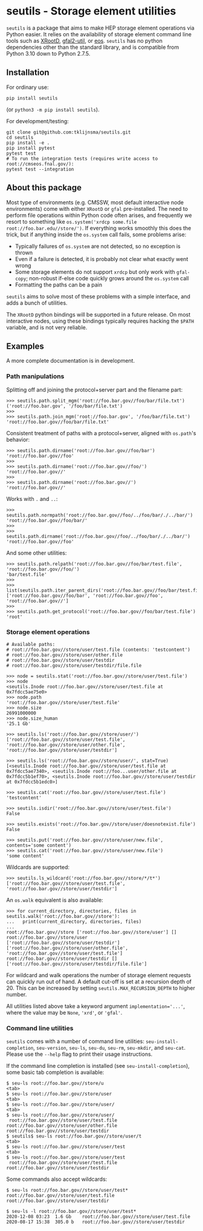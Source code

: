 # seutils - Storage element utilities

`seutils` is a package that aims to make HEP storage element operations via Python easier. It relies on the availability of storage element command line tools such as [XRootD](https://xrootd.slac.stanford.edu/), [gfal2-util](https://github.com/cern-fts/gfal2-util), or [eos](https://github.com/cern-eos/eos). `seutils` has no python dependencies other than the standard library, and is compatible from Python 3.10 down to Python 2.7.5.


## Installation

For ordinary use:

```
pip install seutils
```

(or `python3 -m pip install seutils`).

For development/testing:

```
git clone git@github.com:tklijnsma/seutils.git
cd seutils
pip install -e .
pip install pytest
pytest test
# To run the integration tests (requires write access to root://cmseos.fnal.gov/):
pytest test --integration
```


## About this package

Most type of environments (e.g. CMSSW, most default interactive node environments) come with either `XRootD` or `gfal` pre-installed. The need to perform file operations within Python code often arises, and frequently we resort to something like `os.system('xrdcp some.file root://foo.bar.edu//store/')`. If everything works smoothly this does the trick, but if anything inside the `os.system` call fails, some problems arise:

- Typically failures of `os.system` are not detected, so no exception is thrown
- Even if a failure is detected, it is probably not clear what exactly went wrong
- Some storage elements do not support `xrdcp` but only work with `gfal-copy`; non-robust if-else code quickly grows around the `os.system` call
- Formatting the paths can be a pain

`seutils` aims to solve most of these problems with a simple interface, and adds a bunch of utilities.

The `XRootD` python bindings will be supported in a future release. On most interactive nodes, using these bindings typically requires hacking the `$PATH` variable, and is not very reliable.


## Examples

A more complete documentation is in development.


### Path manipulations

Splitting off and joining the protocol+server part and the filename part:

```
>>> seutils.path.split_mgm('root://foo.bar.gov//foo/bar/file.txt')
('root://foo.bar.gov', '/foo/bar/file.txt')
>>> 
>>> seutils.path.join_mgm('root://foo.bar.gov', '/foo/bar/file.txt')
'root://foo.bar.gov//foo/bar/file.txt'
```

Consistent treatment of paths with a protocol+server, aligned with `os.path`'s behavior:

```
>>> seutils.path.dirname('root://foo.bar.gov//foo/bar')
'root://foo.bar.gov//foo'
>>>
>>> seutils.path.dirname('root://foo.bar.gov//foo/')
'root://foo.bar.gov//'
>>>
>>> seutils.path.dirname('root://foo.bar.gov//')
'root://foo.bar.gov//'
```

Works with `.` and `..`:

```
>>> seutils.path.normpath('root://foo.bar.gov//foo/../foo/bar/./../bar/')
'root://foo.bar.gov//foo/bar/'
>>>
>>> seutils.path.dirname('root://foo.bar.gov//foo/../foo/bar/./../bar/')
'root://foo.bar.gov//foo'
```

And some other utilities:

```
>>> seutils.path.relpath('root://foo.bar.gov//foo/bar/test.file', 'root://foo.bar.gov//foo/')
'bar/test.file'
>>>
>>> list(seutils.path.iter_parent_dirs('root://foo.bar.gov//foo/bar/test.file'))
['root://foo.bar.gov//foo/bar', 'root://foo.bar.gov//foo', 'root://foo.bar.gov//']
>>>
>>> seutils.path.get_protocol('root://foo.bar.gov//foo/bar/test.file')
'root'
```


### Storage element operations

```
# Available paths:
# root://foo.bar.gov//store/user/test.file (contents: 'testcontent')
# root://foo.bar.gov//store/user/other.file
# root://foo.bar.gov//store/user/testdir
# root://foo.bar.gov//store/user/testdir/file.file

>>> node = seutils.stat('root://foo.bar.gov//store/user/test.file')
>>> node
<seutils.Inode root://foo.bar.gov//store/user/test.file at 0x7fdcc5ae75e0>
>>> node.path
'root://foo.bar.gov//store/user/test.file'
>>> node.size
26991000000
>>> node.size_human
'25.1 Gb'

>>> seutils.ls('root://foo.bar.gov//store/user/')
['root://foo.bar.gov//store/user/test.file', 'root://foo.bar.gov//store/user/other.file', 'root://foo.bar.gov//store/user/testdir']

>>> seutils.ls('root://foo.bar.gov//store/user/', stat=True)
[<seutils.Inode root://foo.bar.gov//store/user/test.file at 0x7fdcc5ae7340>, <seutils.Inode root://foo...user/other.file at 0x7fdcc5b1ef70>, <seutils.Inode root://foo.bar.gov//store/user/testdir at 0x7fdcc5b1edc0>]

>>> seutils.cat('root://foo.bar.gov//store/user/test.file')
'testcontent'

>>> seutils.isdir('root://foo.bar.gov//store/user/test.file')
False

>>> seutils.exists('root://foo.bar.gov//store/user/doesnotexist.file')
False

>>> seutils.put('root://foo.bar.gov//store/user/new.file', contents='some content')
>>> seutils.cat('root://foo.bar.gov//store/user/new.file')
'some content'
```

Wildcards are supported:

```
>>> seutils.ls_wildcard('root://foo.bar.gov//store/*/t*')
['root://foo.bar.gov//store/user/test.file', 'root://foo.bar.gov//store/user/testdir']
```

An `os.walk` equivalent is also available:

```
>>> for current_directory, directories, files in seutils.walk('root://foo.bar.gov//store'):
...   print(current_directory, directories, files)
...
root://foo.bar.gov//store ['root://foo.bar.gov//store/user'] []
root://foo.bar.gov//store/user ['root://foo.bar.gov//store/user/testdir'] ['root://foo.bar.gov//store/user/other.file', 'root://foo.bar.gov//store/user/test.file']
root://foo.bar.gov//store/user/testdir [] ['root://foo.bar.gov//store/user/testdir/file.file']
```

For wildcard and walk operations the number of storage element requests can quickly run out of hand. A default cut-off is set at a recursion depth of 20. This can be increased by setting `seutils.MAX_RECURSION_DEPTH` to higher number.

All utilities listed above take a keyword argument `implementation='...'`, where the value may be `None`, `'xrd'`, or `'gfal'`.


### Command line utilities

`seutils` comes with a number of command line utilities: `seu-install-completion`, `seu-version`, `seu-ls`, `seu-du`, `seu-rm`, `seu-mkdir`, and `seu-cat`. Please use the `--help` flag to print their usage instructions.

If the command line completion is installed (see `seu-install-completion`), some basic tab completion is available:

```
$ seu-ls root://foo.bar.gov//store/u
<tab>
$ seu-ls root://foo.bar.gov//store/user
<tab>
$ seu-ls root://foo.bar.gov//store/user/
<tab>
$ seu-ls root://foo.bar.gov//store/user/
 root://foo.bar.gov//store/user/test.file  root://foo.bar.gov//store/user/other.file  root://foo.bar.gov//store/user/testdir
$ seutils$ seu-ls root://foo.bar.gov//store/user/t
<tab>
$ seu-ls root://foo.bar.gov//store/user/test
<tab>
$ seu-ls root://foo.bar.gov//store/user/test
 root://foo.bar.gov//store/user/test.file  root://foo.bar.gov//store/user/testdir
```

Some commands also accept wildcards:

```
$ seu-ls root://foo.bar.gov//store/user/test*
root://foo.bar.gov//store/user/test.file
root://foo.bar.gov//store/user/testdir

$ seu-ls -l root://foo.bar.gov//store/user/test*
2020-12-08 03:23  1.6 Gb    root://foo.bar.gov//store/user/test.file
2020-08-17 15:38  305.0 b   root://foo.bar.gov//store/user/testdir
```
